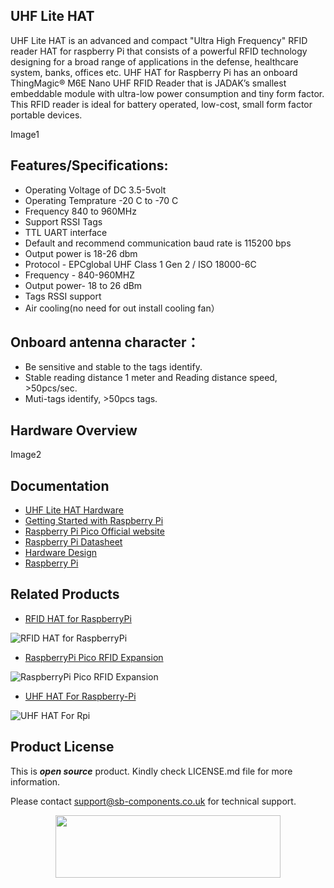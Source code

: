 ## UHF Lite HAT

UHF Lite HAT is an advanced and compact "Ultra High Frequency" RFID reader HAT for raspberry Pi that consists of a powerful RFID technology designing for a broad range of applications in the defense, healthcare system, banks, offices etc. UHF HAT for Raspberry Pi has an onboard ThingMagic® M6E Nano UHF RFID Reader that is JADAK’s smallest embeddable module with ultra-low power consumption and tiny form factor. This RFID reader is ideal for battery operated, low-cost, small form factor portable devices.

Image1

## Features/Specifications:

* Operating Voltage of DC 3.5-5volt
* Operating Temprature -20 C to -70 C
* Frequency 840 to 960MHz
* Support RSSI Tags
* TTL UART interface
* Default and recommend communication baud rate is 115200 bps
* Output power is 18-26 dbm
* Protocol - EPCglobal UHF Class 1 Gen 2 / ISO 18000-6C
* Frequency - 840-960MHZ
* Output power- 18 to 26 dBm
* Tags RSSI support
* Air cooling(no need for out install cooling fan）

## Onboard antenna character：
 * Be sensitive and stable to the tags identify.
 * Stable reading distance 1 meter and Reading distance speed, >50pcs/sec.
 * Muti-tags identify, >50pcs tags.
## Hardware Overview
 
Image2






## Documentation

* [UHF Lite HAT Hardware](https://github.com/sbcshop/UHF_Lite_HAT_Hardware)
* [Getting Started with Raspberry Pi](https://www.raspberrypi.com/documentation/computers/getting-started.html)
* [Raspberry Pi Pico Official website](https://www.raspberrypi.com/documentation/microcontrollers/)
* [Raspberry Pi Datasheet](https://www.raspberrypi.com/documentation/computers/compute-module.html)
* [Hardware Design](https://www.raspberrypi.com/documentation/computers/compute-module.html)
* [Raspberry Pi](https://www.raspberrypi.com/documentation/microcontrollers/raspberry-pi-pico.html)

## Related Products

* [RFID HAT for RaspberryPi](https://shop.sb-components.co.uk/products/rfid-hat-for-raspberry-pi?_pos=3&_sid=59f725ea2&_ss=r)

 ![RFID HAT for RaspberryPi](https://cdn.shopify.com/s/files/1/1217/2104/products/RFIDforPi.jpg?v=1614587676&width=400)

* [RaspberryPi Pico RFID Expansion](https://shop.sb-components.co.uk/products/raspberry-pi-pico-rfid-expansion?_pos=3&_sid=075681430&_ss=r)

 ![RaspberryPi Pico RFID Expansion](https://cdn.shopify.com/s/files/1/1217/2104/products/2_85a5dfb2-96cb-4e0b-ba28-a70af127a4f1.png?v=1613732653&width=400)
 
* [UHF HAT For Raspberry-Pi](https://shop.sb-components.co.uk/products/uhf-hat-for-raspberry-pi?_pos=1&_sid=4a8407538&_ss=r)

 ![UHF HAT For Rpi](https://cdn.shopify.com/s/files/1/1217/2104/products/UHFHATForRaspberryPi.png?v=1648192425&width=400)
  
## Product License

This is ***open source*** product. Kindly check LICENSE.md file for more information.

Please contact support@sb-components.co.uk for technical support.
<p align="center">
  <img width="360" height="100" src="https://cdn.shopify.com/s/files/1/1217/2104/files/Logo_sb_component_3.png?v=1666086771&width=350">
</p>
